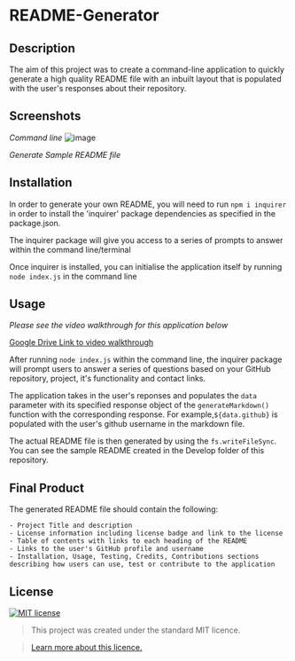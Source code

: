 # README-Generator

## Description
The aim of this project was to create a command-line application to quickly generate a high quality README file with an inbuilt layout that is populated with the user's responses about their repository. 

## Screenshots
*Command line*
![image](https://user-images.githubusercontent.com/74797740/108611777-d430d680-73d9-11eb-8ec1-b7bb0669e2ac.png)

*Generate Sample README file*

## Installation
In order to generate your own README, you will need to run `npm i inquirer` in order to install the 'inquirer' package dependencies as specified in the package.json.

The inquirer package will give you access to a series of prompts to answer within the command line/terminal 

Once inquirer is installed, you can initialise the application itself by running `node index.js` in the command line

## Usage 

*Please see the video walkthrough for this application below*


[Google Drive Link to video walkthrough](https://drive.google.com/file/d/18lkkwei-JA-34o3CtTS4qdAJs0bhPPYs/view)

After running `node index.js` within the command line, the inquirer package will prompt users to answer a series of questions based on your GitHub repository, project, it's functionality and contact links.

The application takes in the user's reponses and populates the `data` parameter with its specified response object of the `generateMarkdown()` function with the corresponding response. For example,`${data.github}` is populated with the user's github username in the markdown file. 

The actual README file is then generated by using the `fs.writeFileSync`. You can see the sample README created in the Develop folder of this repository. 

## Final Product
The generated README file should contain the following:

    - Project Title and description
    - License information including license badge and link to the license
    - Table of contents with links to each heading of the README
    - Links to the user's GitHub profile and username
    - Installation, Usage, Testing, Credits, Contributions sections describing how users can use, test or contribute to the application

## License
[![MIT license](https://img.shields.io/badge/License-MIT-blue.svg)](https://lbesson.mit-license.org/)

> This project was created under the standard MIT licence.

> [Learn more about this licence.](https://lbesson.mit-license.org/)